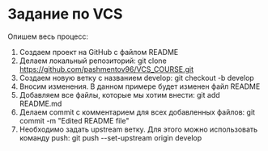 # Задание по VCS
Опишем весь процесс: 
1. Создаем проект на GitHub с файлом README
2. Делаем локальный репозиторий: git clone https://github.com/pashmentov96/VCS_COURSE.git
3. Создаем новую ветку с названием develop: git checkout -b develop
4. Вносим изменения. В данном примере будет изменен файл README
5. Добавляем все файлы, которые мы хотим внести: git add README.md
6. Делаем commit с комментарием для всех добавленных файлов: git commit -m "Edited README file"
7. Необходимо задать upstream ветку. Для этого можно использовать команду push: git push --set-upstream origin develop